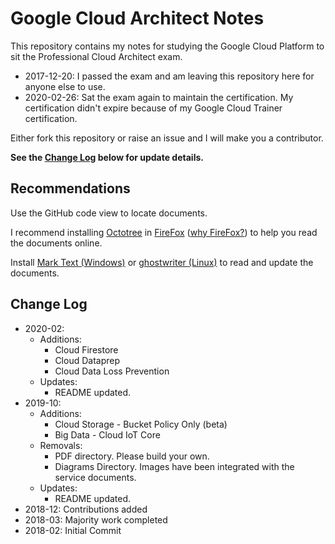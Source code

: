 # Google Cloud Architect Notes

This repository contains my notes for studying the Google Cloud Platform to sit the Professional Cloud Architect exam.

* 2017-12-20: I passed the exam and am leaving this repository here for anyone else to use.
* 2020-02-26: Sat the exam again to maintain the certification. My certification didn't expire because of my Google Cloud Trainer certification.

Either fork this repository or raise an issue and I will make you a contributor.

__See the [Change Log](#change-log) below for update details.__

## Recommendations

Use the GitHub code view to locate documents.

I recommend installing [Octotree](https://www.octotree.io/) in [FireFox](https://addons.mozilla.org/en-US/firefox/addon/octotree/) ([why FireFox?](https://github.com/DDLSTraining/Engage/blob/master/Internet/Firefox.md)) to help you read the documents online.

Install [Mark Text (Windows)](https://marktext.app/) or [ghostwriter (Linux)](https://github.com/wereturtle/ghostwriter) to read and update the documents.

## Change Log

* 2020-02:
  * Additions:
    * Cloud Firestore
    * Cloud Dataprep
    * Cloud Data Loss Prevention
  * Updates:
    * README updated.
* 2019-10:
  * Additions:
    * Cloud Storage - Bucket Policy Only (beta)
    * Big Data - Cloud IoT Core
  * Removals:
    * PDF directory. Please build your own.
    * Diagrams Directory. Images have been integrated with the service documents.
  * Updates:
    * README updated.
* 2018-12: Contributions added
* 2018-03: Majority work completed
* 2018-02: Initial Commit
